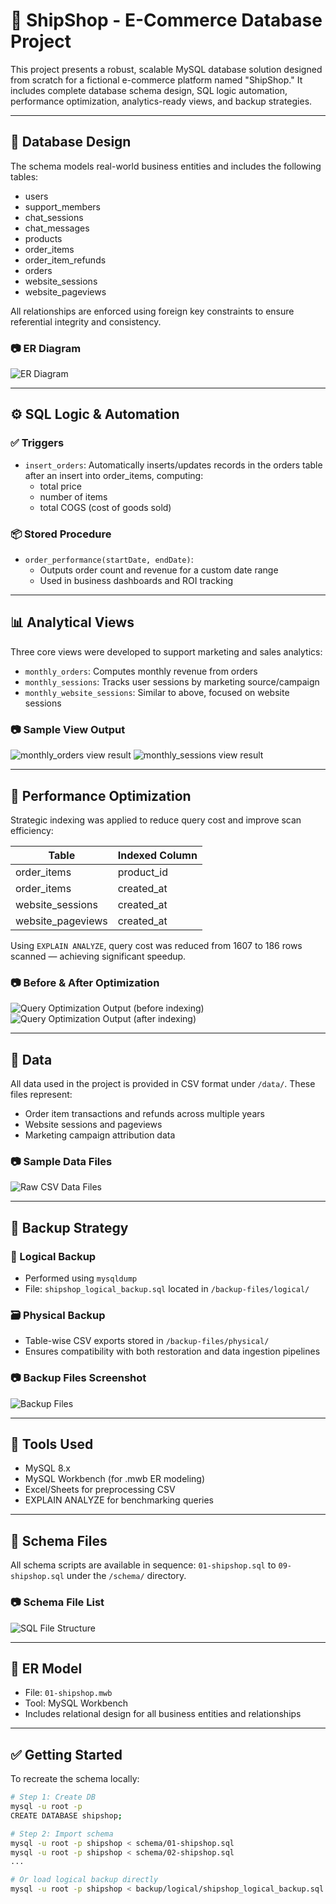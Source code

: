 # 🛒 ShipShop - E-Commerce Database Project

This project presents a robust, scalable MySQL database solution designed from scratch for a fictional e-commerce platform named "ShipShop." It includes complete database schema design, SQL logic automation, performance optimization, analytics-ready views, and backup strategies.

---

## 🧱 Database Design

The schema models real-world business entities and includes the following tables:

- users
- support_members
- chat_sessions
- chat_messages
- products
- order_items
- order_item_refunds
- orders
- website_sessions
- website_pageviews

All relationships are enforced using foreign key constraints to ensure referential integrity and consistency.

### 📷 ER Diagram

![ER Diagram](images/er_diagram_shipshop.png) <!-- Replace with actual image path -->

---

## ⚙️ SQL Logic & Automation

### ✅ Triggers

- `insert_orders`: Automatically inserts/updates records in the orders table after an insert into order_items, computing:
  - total price
  - number of items
  - total COGS (cost of goods sold)

### 📦 Stored Procedure

- `order_performance(startDate, endDate)`:
  - Outputs order count and revenue for a custom date range
  - Used in business dashboards and ROI tracking

---

## 📊 Analytical Views

Three core views were developed to support marketing and sales analytics:

- `monthly_orders`: Computes monthly revenue from orders
- `monthly_sessions`: Tracks user sessions by marketing source/campaign
- `monthly_website_sessions`: Similar to above, focused on website sessions

### 📷 Sample View Output

![monthly_orders view result](images/view_monthly_orders_output.png)
![monthly_sessions view result](images/view_monthly_sessions_output.png)

---

## 🚀 Performance Optimization

Strategic indexing was applied to reduce query cost and improve scan efficiency:

| Table             | Indexed Column |
| ----------------- | -------------- |
| order_items       | product_id     |
| order_items       | created_at     |
| website_sessions  | created_at     |
| website_pageviews | created_at     |

Using `EXPLAIN ANALYZE`, query cost was reduced from 1607 to 186 rows scanned — achieving significant speedup.

### 📷 Before & After Optimization

![Query Optimization Output (before indexing)](images/query_indexing_before_indexing.png)
![Query Optimization Output (after indexing)](images/query_indexing_after_indexing.png)

---

## 🧪 Data

All data used in the project is provided in CSV format under `/data/`. These files represent:

- Order item transactions and refunds across multiple years
- Website sessions and pageviews
- Marketing campaign attribution data

### 📷 Sample Data Files

![Raw CSV Data Files](images/raw_csv_order_items.png)

---

## 💾 Backup Strategy

### 🧠 Logical Backup

- Performed using `mysqldump`
- File: `shipshop_logical_backup.sql` located in `/backup-files/logical/`

### 🗃️ Physical Backup

- Table-wise CSV exports stored in `/backup-files/physical/`
- Ensures compatibility with both restoration and data ingestion pipelines

### 📷 Backup Files Screenshot

![Backup Files](images/logical_backup_view.png)

---

## 🧰 Tools Used

- MySQL 8.x
- MySQL Workbench (for .mwb ER modeling)
- Excel/Sheets for preprocessing CSV
- EXPLAIN ANALYZE for benchmarking queries

---

## 📂 Schema Files

All schema scripts are available in sequence: `01-shipshop.sql` to `09-shipshop.sql` under the `/schema/` directory.

### 📷 Schema File List

![SQL File Structure](images/sql_schema_file_list.png)

---

## 🧪 ER Model

- File: `01-shipshop.mwb`
- Tool: MySQL Workbench
- Includes relational design for all business entities and relationships

---

## ✅ Getting Started

To recreate the schema locally:

```bash
# Step 1: Create DB
mysql -u root -p
CREATE DATABASE shipshop;

# Step 2: Import schema
mysql -u root -p shipshop < schema/01-shipshop.sql
mysql -u root -p shipshop < schema/02-shipshop.sql
...

# Or load logical backup directly
mysql -u root -p shipshop < backup/logical/shipshop_logical_backup.sql
```
